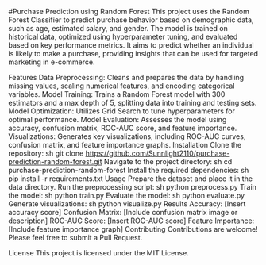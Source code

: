 #Purchase Prediction using Random Forest
This project uses the Random Forest Classifier to predict purchase behavior based on demographic data, such as age, estimated salary, and gender. The model is trained on historical data, optimized using hyperparameter tuning, and evaluated based on key performance metrics. It aims to predict whether an individual is likely to make a purchase, providing insights that can be used for targeted marketing in e-commerce.

Features
Data Preprocessing: Cleans and prepares the data by handling missing values, scaling numerical features, and encoding categorical variables.
Model Training: Trains a Random Forest model with 300 estimators and a max depth of 5, splitting data into training and testing sets.
Model Optimization: Utilizes Grid Search to tune hyperparameters for optimal performance.
Model Evaluation: Assesses the model using accuracy, confusion matrix, ROC-AUC score, and feature importance.
Visualizations: Generates key visualizations, including ROC-AUC curves, confusion matrix, and feature importance graphs.
Installation
Clone the repository:
sh
git clone https://github.com/Sunnlight2110/purchase-prediction-random-forest.git
Navigate to the project directory:
sh
cd purchase-prediction-random-forest
Install the required dependencies:
sh
pip install -r requirements.txt
Usage
Prepare the dataset and place it in the data directory.
Run the preprocessing script:
sh
python preprocess.py
Train the model:
sh
python train.py
Evaluate the model:
sh
python evaluate.py
Generate visualizations:
sh
python visualize.py
Results
Accuracy: [Insert accuracy score]
Confusion Matrix: [Include confusion matrix image or description]
ROC-AUC Score: [Insert ROC-AUC score]
Feature Importance: [Include feature importance graph]
Contributing
Contributions are welcome! Please feel free to submit a Pull Request.

License
This project is licensed under the MIT License.

